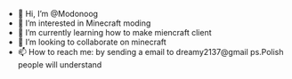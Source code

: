 - 👋 Hi, I’m @Modonoog
- 👀 I’m interested in Minecraft moding
- 🌱 I’m currently learning how to make miencraft client
- 💞️ I’m looking to collaborate on minecraft
- 📫 How to reach me: by sending a email to dreamy2137@gmail ps.Polish people will understand

<!---
Modonoog/Modonoog is a ✨ special ✨ repository because its `README.md` (this file) appears on your GitHub profile.
You can click the Preview link to take a look at your changes.
--->
